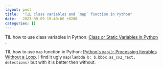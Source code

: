 ```yaml
---
layout: post
title:  "TIL class variables and `map` function in Python"
date:   2023-09-09 19:40:00 +0200
categories: []
---
```

TIL how to use class variables in Python: [Class or Static Variables in Python](https://www.geeksforgeeks.org/g-fact-34-class-or-static-variables-in-python/) .

TIL how to use `map` function in Python: [Python's `map()`: Processing Iterables Without a Loop](https://realpython.com/python-map-function/). I find it ugly `map(lambda b: b.bbox.as_cv2_rect, detections)` but with it is better then without.
